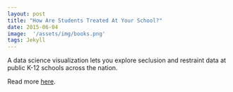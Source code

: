 ```yaml
---
layout: post
title: "How Are Students Treated At Your School?"
date: 2015-06-04
image:  '/assets/img/books.png'
tags: Jekyll
---
```


A data science visualization lets you explore seclusion and restraint data at public K-12 schools across the nation.

Read more [here](http://www.buzzfeed.com/anitamehrotra/how-are-students-punished-at-your-school).